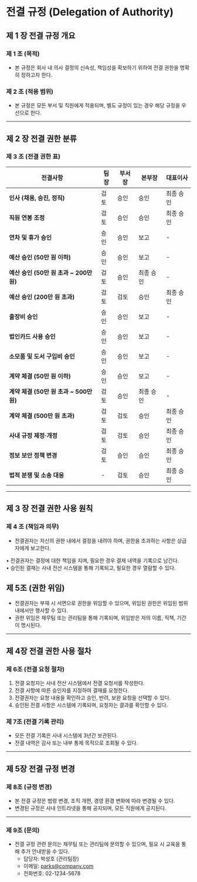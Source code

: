 # 전결 규정 (Delegation of Authority)

## 제 1 장 전결 규정 개요

### 제 1 조 (목적)
- 본 규정은 회사 내 의사 결정의 신속성, 책임성을 확보하기 위하여 전결 권한을 명확히 정하고자 한다.

### 제 2 조 (적용 범위)
- 본 규정은 모든 부서 및 직원에게 적용되며, 별도 규정이 있는 경우 해당 규정을 우선으로 한다.

---

## 제 2 장 전결 권한 분류

### 제 3 조 (전결 권한 표)

| 전결사항                     | 팀장 | 부서장 | 본부장 | 대표이사 |
|------------------------------|------|--------|--------|----------|
| **인사 (채용, 승진, 정직)**  | 검토 | 승인   | 승인   | 최종 승인 |
| **직원 연봉 조정**           | 검토 | 승인   | 승인   | 최종 승인 |
| **연차 및 휴가 승인**        | 승인 | 승인   | 보고   | -        |
| **예산 승인 (50만 원 이하)** | 승인 | 승인   | 보고   | -        |
| **예산 승인 (50만 원 초과 ~ 200만 원)** | 검토 | 승인 | 최종 승인 | - |
| **예산 승인 (200만 원 초과)** | 검토 | 검토 | 승인 | 최종 승인 |
| **출장비 승인**              | 승인 | 승인   | 보고   | -        |
| **법인카드 사용 승인**       | 승인 | 승인   | 보고   | -        |
| **소모품 및 도서 구입비 승인**| 승인 | 승인   | 보고   | -        |
| **계약 체결 (50만 원 이하)** | 승인 | 승인   | 보고   | -        |
| **계약 체결 (50만 원 초과 ~ 500만 원)** | 검토 | 승인 | 최종 승인 | - |
| **계약 체결 (500만 원 초과)** | 검토 | 검토 | 승인 | 최종 승인 |
| **사내 규정 제정·개정**      | 검토 | 검토   | 승인   | 최종 승인 |
| **정보 보안 정책 변경**      | 검토 | 승인   | 승인   | 최종 승인 |
| **법적 분쟁 및 소송 대응**   | -    | 검토   | 승인   | 최종 승인 |

---

## 제 3 장 전결 권한 사용 원칙

### 제 4 조 (책임과 의무)
- 전결권자는 자신의 권한 내에서 결정을 내려야 하며, 권한을 초과하는 사항은 상급자에게 보고한다.

• 전결권자는 결정에 대한 책임을 지며, 필요한 경우 결재 내역을 기록으로 남긴다.  
• 승인된 결재는 사내 전산 시스템을 통해 기록되고, 필요한 경우 열람할 수 있다.  

## 제 5조 (권한 위임)
- 전결권자는 부재 시 서면으로 권한을 위임할 수 있으며, 위임된 권한은 위임된 범위 내에서만 행사할 수 있다.  
- 권한 위임은 재무팀 또는 관리팀을 통해 기록되며, 위임받은 자의 이름, 직책, 기간이 명시된다.  

---

## 제 4장 전결 권한 사용 절차  

### 제 6조 (전결 요청 절차)
1. 전결 요청자는 사내 전산 시스템에서 전결 요청서를 작성한다.  
2. 전결 사항에 따른 승인자를 지정하여 결재를 요청한다.  
3. 전결권자는 요청 내용을 확인하고 승인, 반려, 보완 요청을 선택할 수 있다.  
4. 승인된 전결 사항은 시스템에 기록되며, 요청자는 결과를 확인할 수 있다.  

### 제 7조 (전결 기록 관리)
- 모든 전결 기록은 사내 시스템에 3년간 보관된다.  
- 전결 내역은 감사 또는 내부 통제 목적으로 조회될 수 있다.  

---

## 제 5장 전결 규정 변경  

### 제 8조 (규정 변경)
- 본 전결 규정은 법령 변경, 조직 개편, 경영 환경 변화에 따라 변경될 수 있다.  
- 변경된 규정은 사내 인트라넷을 통해 공지되며, 모든 직원에게 공지된다.  

---

### 제 9조 (문의)
- 전결 규정 관련 문의는 재무팀 또는 관리팀에 문의할 수 있으며, 필요 시 교육을 통해 추가 안내받을 수 있다.  
  - 담당자: 박성호 (관리팀장)  
  - 이메일: parks@company.com  
  - 전화번호: 02-1234-5678  